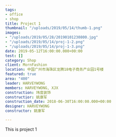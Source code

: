 ```yaml
---
tags:
- office
- shop
title: Project 1
thumbnail: "/uploads/2019/05/14/thumb-1.png"
images:
- "/uploads/2019/05/28/20190101230800.jpg"
- "/uploads/2019/05/14/proj-1-2.png"
- "/uploads/2019/05/14/proj-1-3.png"
date: 2019-05-12T16:00:00.000+00:00
test: []
category: Shop
client: MornFashion
location: 中国广州市海珠区龙腾18电子商务产业园1号楼
featured: true
area: "400"
leader: HARVEYWONG
members: HARVEYWONG, XJX
construction: 玮度装饰
constructior: 姚康军
construction_date: 2018-06-30T16:00:00.000+00:00
designer: HARVEYWONG
constructor: 姚康军

---
```

This is project 1